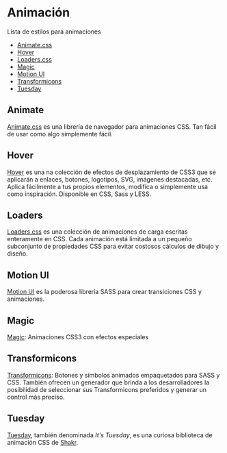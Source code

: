 # Animación

Lista de estilos para animaciones

- [Animate.css](/c/css/animacion#animate)
- [Hover](/c/css/animacion#hover)
- [Loaders.css](/c/css/animacion#loaders)
- [Magic](/c/css/animacion#magic)
- [Motion UI](/c/css/animacion#motion-ui)
- [Transformicons](/c/css/animacion#transformicons)
- [Tuesday](/c/css/animacion#tuesday)
<!-- 
- [](/c/css/animacion#)
-->

## Animate

[Animate.css](https://github.com/daneden/animate.css) es una librería de navegador para animaciones CSS. Tan fácil de usar como algo simplemente fácil.

## Hover

[Hover](https://github.com/IanLunn/Hover) es una na colección de efectos de desplazamiento de CSS3 que se aplicarán a enlaces, botones, logotipos, SVG, imágenes destacadas, etc. Aplica fácilmente a tus propios elementos, modifica o simplemente usa como inspiración. Disponible en CSS, Sass y LESS.

## Loaders

[Loaders.css](https://github.com/ConnorAtherton/loaders.css) es una colección de animaciones de carga escritas enteramente en CSS. Cada animación está limitada a un pequeño subconjunto de propiedades CSS para evitar costosos cálculos de dibujo y diseño.

## Motion UI

[Motion UI](https://github.com/zurb/motion-ui) es la poderosa librería SASS para crear transiciones CSS y animaciones. 

## Magic

[Magic](https://github.com/miniMAC/magic): Animaciones CSS3 con efectos especiales

## Transformicons

[Transformicons](https://github.com/transformicons/transformicons): Botones y símbolos animados empaquetados para SASS y CSS. También ofrecen un generador que brinda a los desarrolladores la posibilidad de seleccionar sus Transformicons preferidos y generar un control más preciso.

## Tuesday

[Tuesday](https://github.com/ShakrMedia/tuesday), también denominada _It's Tuesday_, es una curiosa biblioteca de animación CSS de [Shakr](https://www.shakr.com/). 
